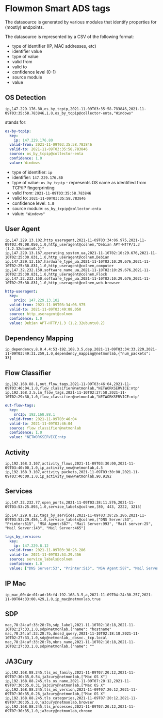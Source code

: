# Flowmon Smart ADS tags

The datasource is generated by various modules that identify properties for (mostly) endpoints.

The datasource is represented by a CSV of the following format:

* type of identifier (IP, MAC addresses, etc)
* identifier value
* type of value 
* valid from 
* valid to
* confidence level (0-1)
* source module
* value

## OS Detection
```
ip,147.229.176.80,os_by_tcpip,2021-11-09T03:35:58.783846,2021-11-09T03:35:58.783846,1.0,os_by_tcpip@collector-enta,"Windows"
```
stands for:

```yaml
os-by-tcpip:
  key: 
    ip: 147.229.176.80     
  valid-from: 2021-11-09T03:35:58.783846
  valid-to: 2021-11-09T03:35:58.783846
  source: os_by_tcpip@collector-enta
  confidence: 1.0
  value: Windows 
```

* type of identifier: `ip` 
* identifier: `147.229.176.80`
* type of value: `os_by_tcpip` - represents OS name as identified from TCP/IP fingerprinting
* valid from: `2021-11-09T03:35:58.783846`
* valid to: `2021-11-09T03:35:58.783846`
* confidence level: `1.0`
* source module: `os_by_tcpip@collector-enta`
* value: `"Windows"`

## User Agent
```
ip,147.229.13.102,http_useragent,2021-11-09T03:34:06.975,2021-11-09T03:49:08.050,1.0,http_useragent@colnem,"Debian APT-HTTP/1.3 (1.2.32ubuntu0.2)"
ip,147.229.13.167,operating_system_ua,2021-11-10T02:10:29.676,2021-11-10T02:25:30.831,1.0,http_useragent@colnem,Debian
ip,147.229.13.167,hardware_type_ua,2021-11-10T02:10:29.676,2021-11-10T02:25:30.831,1.0,http_useragent@colnem,computer
ip,147.32.232.150,software_name_ua,2021-11-10T02:10:29.676,2021-11-10T02:25:30.831,1.0,http_useragent@colnem,Flock
ip,147.32.232.150,software_type_ua,2021-11-10T02:10:29.676,2021-11-10T02:25:30.831,1.0,http_useragent@colnem,web-browser
```

```yaml
http-useragent: 
  key:   
    srcIp: 147.229.13.102
  valid-from: 2021-11-09T03:34:06.975
  valid-to: 2021-11-09T03:49:08.050
  source: http_useragent@colnem
  confidence: 1.0
  value: Debian APT-HTTP/1.3 (1.2.32ubuntu0.2) 
```

## Dependency Mapping
```
ip_dependency,8.8.4.4:53-192.168.3.5,dep,2021-11-09T03:34:33.229,2021-11-09T03:49:31.259,1.0,dependency_mapping@netmonlab,{"num_packets": 33}
```

## Flow Classifier
```
ip,192.168.88.1,out_flow_tags,2021-11-09T03:46:04,2021-11-09T03:46:04,1.0,flow_classifier@netmonlab,"NETWORKSERVICE:ntp"
ip,192.168.3.5,in_flow_tags,2021-11-10T02:27:58,2021-11-10T02:29:30,1.0,flow_classifier@netmonlab,"NETWORKSERVICE:ntp"
```

```yaml
out-flow-tags: 
  key: 
    srcIp: 192.168.88.1
  valid-from: 2021-11-09T03:46:04
  valid-to: 2021-11-09T03:46:04
  source: flow_classifier@netmonlab
  confidence: 1.0
  value: "NETWORKSERVICE:ntp 
```

## Activity
```
ip,192.168.3.107,activity_flows,2021-11-09T03:30:00,2021-11-09T03:40:00,1.0,ip_activity_new@netmonlab,4.5
ip,192.168.3.107,activity_packets,2021-11-09T03:30:00,2021-11-09T03:40:00,1.0,ip_activity_new@netmonlab,90.9192
```

## Services
```
ip,147.32.232.77,open_ports,2021-11-09T03:38:11.576,2021-11-09T03:53:25.893,1.0,service_labels@colnem,[80, 443, 2222, 3215]

ip,147.229.8.12,tags_by_services,2021-11-09T03:38:26.286,2021-11-09T03:53:29.456,1.0,service_labels@colnem,["DNS Server:53", "Printer:515", "MSA Agent:587", "Mail Server:993", "Mail server:25", "Mail Server:143", "Mail Server:465"]
```
```yaml
tags_by_services: 
  key: 
    ip: 147.229.8.12
  valid-from: 2021-11-09T03:38:26.286
  valid-to: 2021-11-09T03:53:29.456
  source: service_labels@colnem
  confidence: 1.0
  value: ["DNS Server:53", "Printer:515", "MSA Agent:587", "Mail Server:993", "Mail server:25", "Mail Server:143", "Mail Server:465"] 
```


## IP Mac
```
ip_mac,00:4e:01:ad:16:f4-192.168.3.5,a,2021-11-09T04:24:30.257,2021-11-09T04:33:00.429,1.0,ip_mac@netmonlab,true

```
## SDP 
```
mac,78:24:af:33:28:7b,sdp_label,2021-11-10T02:18:18,2021-11-10T02:27:33,1.0,sdp@netmonlab,{"name": "hostname"
mac,78:24:af:33:28:7b,dnssd_query,2021-11-10T02:18:18,2021-11-10T02:27:33,1.0,sdp@netmonlab,_dosvc._tcp.local
mac,78:24:af:33:28:7b,nbns_name,2021-11-10T02:18:18,2021-11-10T02:27:33,1.0,sdp@netmonlab,{"name": ""

```

## JA3Cury

```
ip,192.168.88.245,tls_os_family,2021-11-09T07:20:12,2021-11-09T07:30:35,0.54,ja3cury@netmonlab,["Mac OS X"]
ip,192.168.88.245,tls_os_name,2021-11-09T07:20:12,2021-11-09T07:30:35,0.31,ja3cury@netmonlab,["Mac OS X"
ip,192.168.88.245,tls_os_version,2021-11-09T07:20:12,2021-11-09T07:30:35,0.26,ja3cury@netmonlab,["Mac OS X"
ip,192.168.88.245,tls_categories,2021-11-09T07:20:12,2021-11-09T07:30:35,1.0,ja3cury@netmonlab,browser
ip,192.168.88.245,tls_processes,2021-11-09T07:20:12,2021-11-09T07:30:35,1.0,ja3cury@netmonlab,chrome
```
